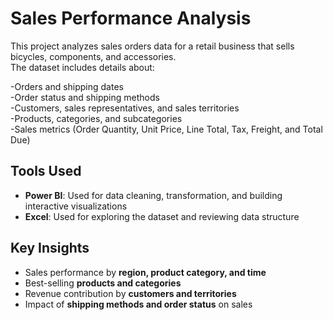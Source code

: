 <h1>Sales Performance Analysis</h1>

This project analyzes sales orders data for a retail business that sells bicycles, components, and accessories.<br>
The dataset includes details about:

-Orders and shipping dates<br>
-Order status and shipping methods<br>
-Customers, sales representatives, and sales territories<br>
-Products, categories, and subcategories<br>
-Sales metrics (Order Quantity, Unit Price, Line Total, Tax, Freight, and Total Due)<br>

## Tools Used  

- **Power BI**: Used for data cleaning, transformation, and building interactive visualizations  
- **Excel**: Used for exploring the dataset and reviewing data structure  


## Key Insights  

- Sales performance by **region, product category, and time**  
- Best-selling **products and categories**  
- Revenue contribution by **customers and territories**  
- Impact of **shipping methods and order status** on sales  
